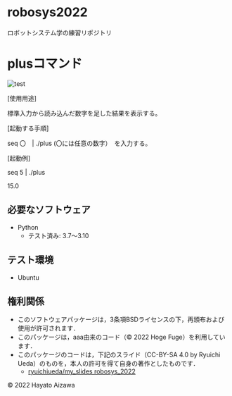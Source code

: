 # robosys2022
ロボットシステム学の練習リポジトリ

# plusコマンド
![test](https://github.com/ahaya8810/robosys2022/actions/workflows/test.yml/badge.svg)

[使用用途]

標準入力から読み込んだ数字を足した結果を表示する。

[起動する手順]

 seq 〇　| ./plus (〇には任意の数字）　を入力する。

[起動例]

 seq 5 | ./plus

 15.0 

## 必要なソフトウェア
* Python
  * テスト済み: 3.7〜3.10

## テスト環境
* Ubuntu

## 権利関係

  * このソフトウェアパッケージは，3条項BSDライセンスの下，再頒布および使用が許可されます．
  * このパッケージは，aaa由来のコード（© 2022 Hoge Fuge）を利用しています．
  * このパッケージのコードは，下記のスライド（CC-BY-SA 4.0 by Ryuichi Ueda）のものを，本人の許可を得て自身の著作としたものです．
      * [ryuichiueda/my_slides robosys_2022](https://github.com/ryuichiueda/my_slides/tree/master/robosys_2022)

© 2022 Hayato Aizawa

